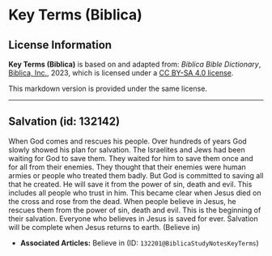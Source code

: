 # Key Terms (Biblica)

## License Information

**Key Terms (Biblica)** is based on and adapted from: _Biblica Bible Dictionary_, [Biblica, Inc.](https://www.biblica.com/), 2023, which is licensed under a [CC BY-SA 4.0 license](https://creativecommons.org/licenses/by-sa/4.0/legalcode.en).

This markdown version is provided under the same license.



--------------------------------

## Salvation (id: 132142)

When God comes and rescues his people. Over hundreds of years God slowly showed his plan for salvation. The Israelites and Jews had been waiting for God to save them. They waited for him to save them once and for all from their enemies. They thought that their enemies were human armies or people who treated them badly. But God is committed to saving all that he created. He will save it from the power of sin, death and evil. This includes all people who trust in him. This became clear when Jesus died on the cross and rose from the dead. When people believe in Jesus, he rescues them from the power of sin, death and evil. This is the beginning of their salvation. Everyone who believes in Jesus is saved for ever. Salvation will be complete when Jesus returns to earth. (Believe in)

* **Associated Articles:** Believe in (ID: `132201@BiblicaStudyNotesKeyTerms`)

